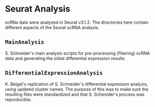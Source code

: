 # Seurat Analysis
scRNa data were analyzed in Seurat v3.1.2. The directories here contain different aspects of the Seurat scRNA analysis.

## `MainAnalysis`
S. Schneider's main analysis scripts for pre-processing (filtering) scRNA data and generating the initial differential expression results.

## `DifferentialExpressionAnalysis`
K. Beigel's replication of S. Schneider's differential expresison analysis, using updated cluster names. The purpose of this was to make sure the resulting files were standardized and that S. Schenider's process was reproducible.

